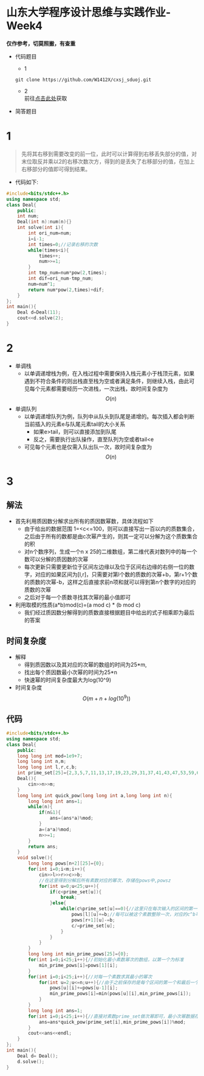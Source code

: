 # 山东大学程序设计思维与实践作业-Week4
**仅作参考，切莫照搬，有查重**
- 代码题目
  - 1
  ```shell
  git clone https://github.com/W1412X/cxsj_sduoj.git
  ```
  - 2  
前往[点击此处](https://github.com/W1412X/cxsj_sduoj.git)获取

- 简答题目
# 1
> 先将其右移到需要改变的前一位，此时可以计算得到右移丢失部分的值，对末位取反并乘以2的右移次数次方，得到的是丢失了右移部分的值，在加上右移部分的值即可得到结果。  
- 代码如下:
```cpp
#include<bits/stdc++.h>
using namespace std;
class Deal{
    public:
    int num;
    Deal(int n):num(n){}
    int solve(int i){
        int ori_num=num;
        i=i-1;
        int times=0;//记录右移的次数
        while(times<i){
            times++;
            num>>=1;
        }
        int tmp_num=num*pow(2,times);
        int dif=ori_num-tmp_num;
        num=num^1;
        return num*pow(2,times)+dif;
    }
};
int main(){
    Deal d=Deal(11);
    cout<<d.solve(2);
}
```
# 2
- 单调栈
  - 以单调递增栈为例，在入栈过程中需要保持入栈元素小于栈顶元素，如果遇到不符合条件的则出栈直至栈为空或者满足条件，则继续入栈，由此可见每个元素都需要经历一次进栈，一次出栈，故时间复杂度为
$$
O(n)
$$
- 单调队列
  - 以单调递增队列为例，队列中从队头到队尾是递增的。每次插入都会判断当前插入的元素e与队尾元素tail的大小关系
    - 如果e>tail，则可以直接添加到队尾
    - 反之，需要执行出队操作，直至队列为空或者tail<e
  - 可见每个元素也是仅需入队出队一次，故时间复杂度为
$$
O(n)
$$

# 3
## 解法
- 首先利用质因数分解求出所有的质因数幂数，具体流程如下
  - 由于给出的数据范围 1=<c<=100，则可以直接写出一百以内的质数集合，之后由于所有的数都是由c次幂产生的，则其一定可以分解为这个质数集合的积
  - 对n个数序列，生成一个n x 25的二维数组，第二维代表对数列中的每一个数可以分解的质因数的次幂
  - 每次更新只需要更新位于区间左边缘以及位于区间右边缘的右侧一位的数字，对应的如果区间为[l,r]，只需要对第l个数的质数的次幂+b，第r+1个数的质数的次幂-b，这样之后直接求前n项和就可以得到第n个数字的对应的质数的次幂
  - 之后对于每一个质数寻找其次幂的最小值即可
- 利用取模的性质(a*b)mod(c)=(a mod c) \* (b mod c)
  - 我们经过质因数分解得到的质数直接根据题目中给出的式子相乘即为最后的答案
## 时间复杂度
  - 解释
    - 得到质因数以及其对应的次幂的数组的时间为25*m,
    - 找出每个质因数最小次幂的时间为25*n
    - 快速幂的时间复杂度最大为log(10^9)
  - 时间复杂度
$$
O(m+n+log(10^9))
$$
## 代码
```cpp
#include<bits/stdc++.h>
using namespace std;
class Deal{
    public:
    long long int mod=1e9+7;
    long long int n,m;
    long long int l,r,c,b;
    int prime_set[25]={2,3,5,7,11,13,17,19,23,29,31,37,41,43,47,53,59,61,67,71,73,79,83,89,97};
    Deal(){
        cin>>n>>m;
    }
    long long int quick_pow(long long int a,long long int n){
        long long int ans=1;
        while(n){
            if(n&1){
                ans=(ans*a)%mod;
            }
            a=(a*a)%mod;
            n>>=1;
        }
        return ans;
    }
    void solve(){
        long long pows[n+2][25]={0};
        for(int i=0;i<m;i++){
            cin>>l>>r>>c>>b;
            //在这里得到分解后所有素数对应的幂次，存储在pows中,powsz
            for(int u=0;u<25;u++){
                if(c<prime_set[u]){
                    break;
                }else{
                    while(c%prime_set[u]==0){//这里只在每次输入的区间的第一个和区间的最后一个的下一个作标记
                        pows[l][u]+=b;//每可以被这个素数整除一次，对应的c^b可以被整除b次
                        pows[r+1][u]-=b;
                        c/=prime_set[u];
                    }
                }
            }
        }
        long long int min_prime_pows[25]={0};
        for(int i=0;i<25;i++){//初始化最小素数幂次的数组，以第一个为标准
            min_prime_pows[i]=pows[1][i];
        }
        for(int i=0;i<25;i++){//对每一个素数求其最小的幂次
            for(int u=2;u<=n;u++){//由于之前保存的是每个区间的第一个和最后一个的下一个，所以只需要累加就可以得到每次输入的数的对应的次数的次幂
                pows[u][i]+=pows[u-1][i];
                min_prime_pows[i]=min(pows[u][i],min_prime_pows[i]);
            }
        }
        long long int ans=1;
        for(int i=0;i<25;i++){//直接对素数prime_set做次幂即可，最小次幂数据存储在min_prime_pow中
            ans=ans*quick_pow(prime_set[i],min_prime_pows[i])%mod;
        }
        cout<<ans<<endl;
    }
};
int main(){
    Deal d= Deal();
    d.solve();
}
```
